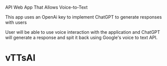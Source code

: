 API Web App That Allows Voice-to-Text 

This app uses an OpenAi key to implement ChatGPT to generate responses with users

User will be able to use voice interaction with the application and ChatGPT will
generate a response and spit it back using Google's voice to text API. 

# vTTsAI
